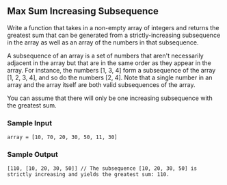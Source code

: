 
## Max Sum Increasing Subsequence

Write a function that takes in a non-empty array of integers and returns the
greatest sum that can be generated from a strictly-increasing subsequence in
the array as well as an array of the numbers in that subsequence.

A subsequence of an array is a set of numbers that aren't necessarily adjacent
in the array but that are in the same order as they appear in the array. For
instance, the numbers [1, 3, 4] form a subsequence of the array
[1, 2, 3, 4], and so do the numbers [2, 4]. Note
that a single number in an array and the array itself are both valid
subsequences of the array.

You can assume that there will only be one increasing subsequence with the
greatest sum.

### Sample Input
```
array = [10, 70, 20, 30, 50, 11, 30]
```

### Sample Output
```
[110, [10, 20, 30, 50]] // The subsequence [10, 20, 30, 50] is strictly increasing and yields the greatest sum: 110.
```
